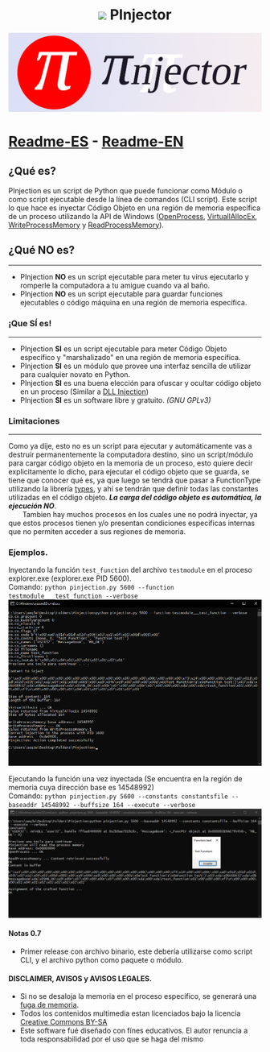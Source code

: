 # <h1 align=center><img src=https://raw.githubusercontent.com/systemnaut/Pinjection/master/isologotipo/pinjector-iso-1-alpha.png width=50> PInjector</h1>
![PInjector isologotype](isologotipo/pinjector-isologo-1.png)
# [Readme-ES](README.md) - [Readme-EN](README-EN.md)
## ¿Qué es?
PInjection es un script de Python que puede funcionar como Módulo o como script ejecutable desde la línea de comandos (CLI script). Este script lo que hace es inyectar Código Objeto en una región de memoria específica de un proceso utilizando la API de Windows ([OpenProcess](https://docs.microsoft.com/en-us/windows/win32/api/processthreadsapi/nf-processthreadsapi-openprocess), [VirtuallAllocEx](https://docs.microsoft.com/en-us/windows/win32/api/memoryapi/nf-memoryapi-virtualallocex), [WriteProcessMemory](https://docs.microsoft.com/en-us/windows/win32/api/memoryapi/nf-memoryapi-writeprocessmemory) y [ReadProcessMemory](https://docs.microsoft.com/en-us/windows/win32/api/memoryapi/nf-memoryapi-readprocessmemory)).

## ¿Qué NO es?
-----------------
 - PInjection **NO** es un script ejecutable para meter tu virus ejecutarlo y romperle la computadora a tu amigue cuando va al baño.
 - PInjection **NO** es un script ejecutable para guardar funciones ejecutables o código máquina en una región de memoria específica.
 
### ¡Que SÍ es!
-----------------
 - PInjection **SI** es un script ejecutable para meter Código Objeto específico y "marshalizado" en una región de memoria específica.
 - PInjection **SI** es un módulo que provee una interfaz sencilla de utilizar para cualquier novato en Python.
 - PInjection **SI** es una buena elección para ofuscar y ocultar código objeto en un proceso (Similar a [DLL Injection](https://en.wikipedia.org/wiki/DLL_injection))
 - PInjection **SI** es un software libre y gratuito. *(GNU GPLv3)*
 
### Limitaciones
-----------------
Como ya dije, esto no es un script para ejecutar y automáticamente vas a destruír permanentemente la computadora destino, sino un script/módulo para cargar código objeto en la memoria de un proceso, esto quiere decir explicitamente lo dícho, para ejecutar el código objeto que se guarda, se tiene que conocer qué es, ya que luego se tendrá que pasar a FunctionType utilizando la librería [types](https://docs.python.org/3/library/types.html), y ahí se tendrán que definír todas las constantes utilizadas en el código objeto. **_La carga del código objeto es automática, la ejecución NO_**.  
&emsp;&emsp;Tambien hay muchos procesos en los cuales une no podrá inyectar, ya que estos procesos tienen y/o presentan condiciones especificas internas que no permiten acceder a sus regiones de memoria.

### Ejemplos.
Inyectando la función `test_function` del archivo `testmodule` en el proceso explorer.exe (explorer.exe PID 5600).  
Comando: `python pinjection.py 5600 --function testmodule___test_function --verbose`
![Injecting bytecode into explorer.exe](exampligratia/injecting_testmodule.png)

Ejecutando la función una vez inyectada (Se encuentra en la región de memoria cuya dirección base es 14548992)  
Comando: `python pinjection.py 5600 --constants constantsfile --baseaddr 14548992 --buffsize 164 --execute --verbose`
![Executing bytecode from explorer.exe memory](exampligratia/executing_testmodule.png)

#### Notas 0.7
 - Primer release con archivo binario, este debería utilizarse como script CLI, y el archivo python como paquete o módulo.

#### DISCLAIMER, AVISOS y AVISOS LEGALES.
 - Si no se desaloja la memoria en el proceso específico, se generará una [fuga de memoria](https://en.wikipedia.org/wiki/Memory_leak).
 - Todos los contenidos multimedia estan licenciados bajo la licencia [Creative Commons BY-SA](https://creativecommons.org/licenses/by-sa/3.0/deed.es)
 - Este software fué diseñado con fínes educativos. El autor renuncia a toda responsabilidad por el uso que se haga del mismo
